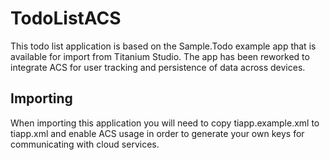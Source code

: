 # TodoListACS

This todo list application is based on the Sample.Todo example app that is available for import from Titanium Studio. The app has been reworked to integrate ACS for user tracking and persistence of data across devices.

## Importing

When importing this application you will need to copy tiapp.example.xml to tiapp.xml and enable ACS usage in order to generate your own keys for communicating with cloud services.